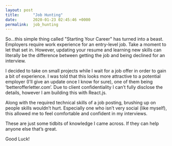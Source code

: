 ```yaml
---
layout: post
title:      "Job Hunting"
date:       2020-01-23 02:45:46 +0000
permalink:  job_hunting
---
```


So...this simple thing called "Starting Your Career"  has turned into a beast. Employers require work experience for an entry-level job. Take a moment to let that set in. However, updating your resume and learning new skills can literally be the difference between getting the job and being declined for an interview.

I decided to take on small projects while I wait for a job offer in order to gain a bit of experience. I was told that this looks more attractive to a potential employer (I’ll give an update once I know for sure), one of them being ‘betterofferletter.com’. Due to client confidentiality I can’t fully disclose the details, however I am building this with React.js.

Along with the required technical skills of a job posting, brushing up on people skills wouldn’t hurt. Especially one who isn’t very social (like myself), this allowed me to feel comfortable and confident in my interviews.

These are just some tidbits of knowledge I came across. If they can help anyone else that’s great.

Good Luck!

